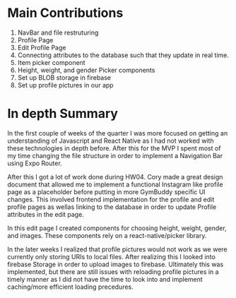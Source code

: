 # Main Contributions

1. NavBar and file restruturing
2. Profile Page
3. Edit Profile Page
4. Connecting attributes to the database such that they update in real time.
5. Item picker component
6. Height, weight, and gender Picker components
7. Set up BLOB storage in firebase
8. Set up profile pictures in our app

# In depth Summary

In the first couple of weeks of the quarter I was more focused on getting an understanding of Javascript and React Native as I had not worked with these technologies in depth before. After this for the MVP I spent most of my time changing the file structure in order to implement a Navigation Bar using Expo Router.

After this I got a lot of work done during HW04. Cory made a great design document that allowed me to implement a functional Instagram like profile page as a placeholder before putting in more GymBuddy specific UI changes. This involved frontend implementation for the profile and edit profile pages as wellas linking to the database in order to update Profile attributes in the edit page. 

In this edit page I created components for choosing height, weight, gender, and images. These components rely on a react-native/picker library.

In the later weeks I realized that profile pictures would not work as we were currently only storing URIs to local files. After realizing this I looked into firebase Storage in order to upload images to firebase. Ultimately this was implemented, but there are still issues with reloading profile pictures in a timely manner as I did not have the time to look into and implement caching/more efficient loading precedures. 
